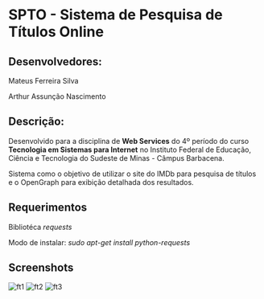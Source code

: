SPTO - Sistema de Pesquisa de Títulos Online
============================================

Desenvolvedores:
----------------
Mateus Ferreira Silva

Arthur Assunção Nascimento

Descrição:
----------

Desenvolvido para a disciplina de **Web Services** do 4º período do curso **Tecnologia em Sistemas para Internet** no Instituto Federal de Educação, Ciência e Tecnologia do Sudeste de Minas - Câmpus Barbacena.

Sistema como o objetivo de utilizar o site do IMDb para pesquisa de títulos e o OpenGraph para exibição detalhada dos resultados.

Requerimentos
-------------

Bibliotéca <i>requests</i>

Modo de instalar: <i>sudo apt-get install python-requests</i>

## Screenshots

![ft1](https://raw.github.com/mtsferreirasilva/SPTO/master/imagens/ft1.png)
![ft2](https://raw.github.com/mtsferreirasilva/SPTO/master/imagens/ft2.png)
![ft3](https://raw.github.com/mtsferreirasilva/SPTO/master/imagens/ft3.png)
